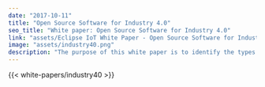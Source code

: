 ```yaml
---
date: "2017-10-11"
title: "Open Source Software for Industry 4.0"
seo_title: "White paper: Open Source Software for Industry 4.0"
link: "assets/Eclipse IoT White Paper - Open Source Software for Industry 4.0.pdf"
image: "assets/industry40.png"
description: "The purpose of this white paper is to identify the types of software required to implement an Industry 4.0 solution. Software is a key enabling technology for any IoT solution, including IoT in manufacturing. This white paper investigates how software solutions can be used to integrate existing operational technologies on a factory floor with the existing enterprise applications, like PLM and ERP solutions."
---
```


{{< white-papers/industry40 >}}